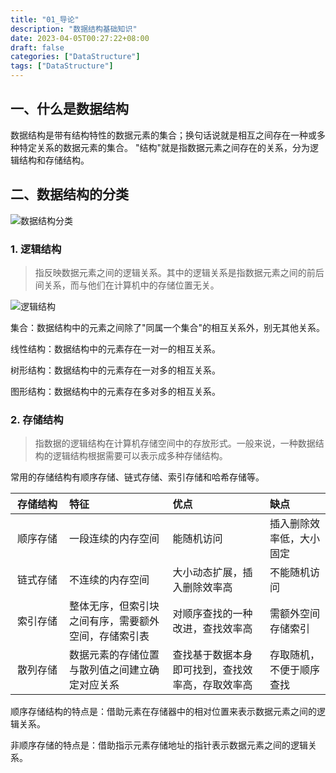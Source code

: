 ```yaml
---
title: "01_导论"
description: "数据结构基础知识"
date: 2023-04-05T00:27:22+08:00
draft: false
categories: ["DataStructure"]
tags: ["DataStructure"]
---
```


## 一、什么是数据结构
数据结构是带有结构特性的数据元素的集合；换句话说就是相互之间存在一种或多种特定关系的数据元素的集合。
"结构"就是指数据元素之间存在的关系，分为逻辑结构和存储结构。

## 二、数据结构的分类
![数据结构分类](/images/datastructure/01/数据结构分类.jpg)

### 1. 逻辑结构
> 指反映数据元素之间的逻辑关系。其中的逻辑关系是指数据元素之间的前后间关系，而与他们在计算机中的存储位置无关。

![逻辑结构](/images/datastructure/01/逻辑结构.jpg)

集合：数据结构中的元素之间除了"同属一个集合"的相互关系外，别无其他关系。

线性结构：数据结构中的元素存在一对一的相互关系。

树形结构：数据结构中的元素存在一对多的相互关系。

图形结构：数据结构中的元素存在多对多的相互关系。 

### 2. 存储结构
> 指数据的逻辑结构在计算机存储空间中的存放形式。一般来说，一种数据结构的逻辑结构根据需要可以表示成多种存储结构。

常用的存储结构有顺序存储、链式存储、索引存储和哈希存储等。

| <div style="width:70px">存储结构</div> | 特征 | 优点 | 缺点 |
| :-----: | :---- | :---- | :---- |
| 顺序存储 | 一段连续的内存空间 | 能随机访问 | 插入删除效率低，大小固定 |
| 链式存储 | 不连续的内存空间 | 大小动态扩展，插入删除效率高 | 不能随机访问 |
| 索引存储 | 整体无序，但索引块之间有序，需要额外空间，存储索引表 | 对顺序查找的一种改进，查找效率高 | 需额外空间存储索引 |
| 散列存储 | 数据元素的存储位置与散列值之间建立确定对应关系 | 查找基于数据本身即可找到，查找效率高，存取效率高 | 存取随机，不便于顺序查找 |

顺序存储结构的特点是：借助元素在存储器中的相对位置来表示数据元素之间的逻辑关系。

非顺序存储的特点是：借助指示元素存储地址的指针表示数据元素之间的逻辑关系。

